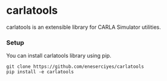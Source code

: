 # carlatools

carlatools is an extensible library for CARLA Simulator utilities.

### Setup

You can install carlatools library using pip.

```shell
git clone https://github.com/eneserciyes/carlatools
pip install -e carlatools
```